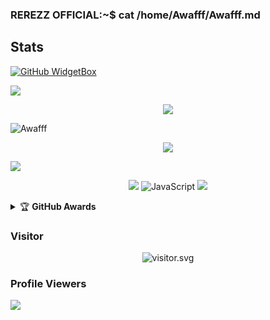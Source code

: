 ### REREZZ OFFICIAL:~$ cat /home/Awafff/Awafff.md

## Stats
[![GitHub WidgetBox](https://github-widgetbox.vercel.app/api/profile?username=Awafff&data=followers,repositories,stars,commits&theme=nautilus)](https://github.com/Awafff)

![](https://github-profile-summary-cards.vercel.app/api/cards/profile-details?username=Awafff&theme=monokai)
<p align="center"><a href="https://github.com/Awafff"><img src="https://github-readme-stats.vercel.app/api?username=Awafff&show_icons=true&theme=radical"></a></p>
<p><img align="center" src="https://github-readme-streak-stats.herokuapp.com/?user=Awafff&theme=dark" alt="Awafff" /></p>
<p align="center"><a href="https://github.com/BOTCAHX"><img src="https://github-readme-stats.vercel.app/api/top-langs/?username=Awafff&theme=radical&layout=compact"></a></p> 
<img src="https://github-readme-stats.vercel.app/api/top-langs/?username=Awafff&theme=vue">


<p align="center">
    <img src="https://img.shields.io/badge/OS-Windows-blue?&logo=Windows" />
    <img alt="JavaScript" src="https://img.shields.io/badge/javascript%20-%23323330.svg?&style=for-the-badge&logo=javascript&logoColor=%23F7DF1E"/>
    <img src="https://img.shields.io/badge/Text%20Editor-Visual%20Studio%20Code-blue?&logo=visual%20studio%20code&logoColor=blue" />
</hal>
<details>
    <summary>&#127942 <b>GitHub Awards</b></summary><br/>

![Github Trophy](https://github-profile-trophy.vercel.app/?username=BOTCAHX)

</details>

<h3 align="left">Visitor</h3>
<p align="center">
<img src="https://count.caliphdev.my.id/get/@BOTCAHX?theme=rule34" alt="visitor.svg">
</p>

### Profile Viewers
<img align="center" src="https://profile-counter.glitch.me/{Awafff}/count.svg"/></p> 
